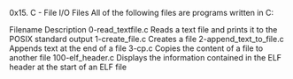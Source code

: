 0x15. C - File I/O
Files
All of the following files are programs written in C:

Filename	Description
0-read_textfile.c	Reads a text file and prints it to the POSIX standard output
1-create_file.c	Creates a file
2-append_text_to_file.c	Appends text at the end of a file
3-cp.c	Copies the content of a file to another file
100-elf_header.c	Displays the information contained in the ELF header at the start of an ELF file

